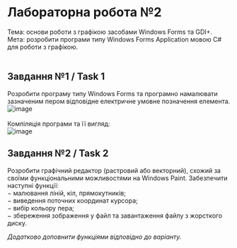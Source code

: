 # Лабораторна робота №2 <br/>
Тема: основи роботи з графікою засобами Windows Forms та GDI+.<br/>
Мета: розробити програми типу Windows Forms Application мовою C# для роботи з графікою.<br/>
<br/>
## Завдання №1 / Task 1
Розробити програму типу Windows Forms та програмно намалювати зазначеним пером відповідне електричне умовне позначення елемента.
![image](https://github.com/user-attachments/assets/b3355c7f-2485-4fe0-9aa7-f7cb662367aa)\
<br/>
Компіляція програми та її вигляд:<br/>
![image](https://github.com/user-attachments/assets/ccbc528e-f9bd-4ce9-b966-652fdd9d90d0)
## Завдання №2 / Task 2
Розробити графічний редактор (растровий або векторний), схожий за своїми функціональними можливостями на Windows Paint. Забезпечити наступні функції:<br/>
− малювання ліній, кіл, прямокутників;<br/>
− виведення поточних координат курсора;<br/>
− вибір кольору пера;<br/>
− збереження зображення у файл та завантаження файлу з жорсткого диску.<br/>

_Додатково доповнити функціями відповідно до варіанту._ <br/>
<br/>
